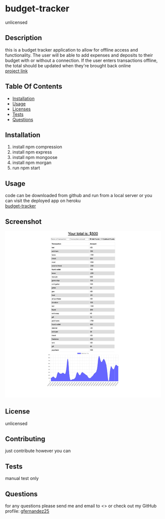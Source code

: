 
# budget-tracker
unlicensed
    
## Description
this is a budget tracker application to allow for offline access and functionality. The user will be able to add expenses and deposits to their budget with or without a connection. If the user enters transactions offline, the total should be updated when they're brought back online  
[project link](https://github.com/gfernandez25/budget-tracker)

## Table Of Contents
* [Installation](#user-content-installation)
* [Usage](#user-content-usage)
* [Licenses](#user-content-licenses)
* [Tests](#user-content-tests)
* [Questions](#user-content-questions)
    
## Installation
1. install npm compression
2. install npm express
3. install npm mongoose
4. install npm morgan
5. run npm start

## Usage
code can be downloaded from github and run from a local server or you can visit the deployed app on heroku\
[budget-tracker](https://shrouded-lowlands-98257.herokuapp.com/)

## Screenshot
![ScreenShot](public/images/budget-screenshot.png)

## License

unlicensed
    
## Contributing
just contribute however you can
 
## Tests
manual test only

## Questions
for any questions please send me and email to <> or check out my GitHub profile: [gfernandez25](https://github.com/gfernandez25)  



